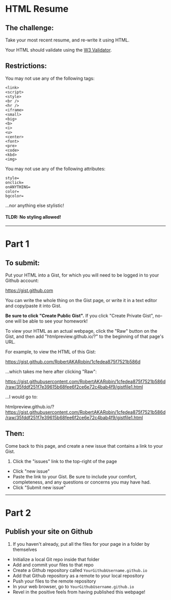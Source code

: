 # HTML Resume

## The challenge:

Take your most recent resume, and re-write it using HTML.

Your HTML should validate using the [W3 Validator](https://validator.w3.org/nu/).

## Restrictions:

You may not use any of the following tags:

```
<link>
<script>
<style>
<br />
<hr />
<iframe>
<small>
<big>
<b>
<i>
<u>
<center>
<font>
<pre>
<code>
<kbd>
<img>
```

You may not use any of the following attributes:

```
style=
onclick=
onANYTHING=
color=
bgcolor=
```

...nor anything else stylistic!

#### TLDR: No styling allowed!

-----

# Part 1

## To submit:

Put your HTML into a Gist, for which you will need to be logged in to your Github account:

https://gist.github.com

You can write the whole thing on the Gist page, or write it in a text editor and copy/paste it into Gist.

**Be sure to click "Create Public Gist".** If you click "Create Private Gist", no-one will be able to see your homework!

To view your HTML as an actual webpage, click the "Raw" button on the Gist, and then add "htmlpreview.github.io/?" to the beginning of that
page's URL.

For example, to view the HTML of this Gist:

https://gist.github.com/RobertAKARobin/1cfedea875f7521b586d

...which takes me here after clicking "Raw":

https://gist.githubusercontent.com/RobertAKARobin/1cfedea875f7521b586d/raw/35fddf251f7e39615b68fee6f2ce6e72c4bab4f9/gistfile1.html

...I would go to:

htmlpreview.github.io/?https://gist.githubusercontent.com/RobertAKARobin/1cfedea875f7521b586d/raw/35fddf251f7e39615b68fee6f2ce6e72c4bab4f9/gistfile1.html

## Then:

Come back to this page, and create a new issue that contains a link to your Gist.

1. Click the "issues" link to the top-right of the page
- Click "new issue"
- Paste the link to your Gist. Be sure to include your comfort, completeness, and any questions or concerns you may have had.
- Click "Submit new issue"

-----

# Part 2

## Publish your site on Github

1. If you haven't already, put all the files for your page in a folder by themselves
- Initialize a local Git repo inside that folder
- Add and commit your files to that repo
- Create a Github repository called `YourGithubUsername.github.io`
- Add that Github repository as a remote to your local repository
- Push your files to the remote repository
- In your web browser, go to `YourGithubUsername.github.io`
- Revel in the positive feels from having published this webpage!
